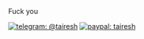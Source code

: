 Fuck you

[![telegram: @tairesh](https://tairesh.github.io/img/telegram.svg)](https://t.me/tairesh)
[![paypal: tairesh](https://tairesh.github.io/img/paypal.svg)](https://paypal.me/tairesh)
